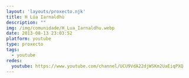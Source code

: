 ```yaml
---
layout: 'layouts/proxecto.njk'
title: H Lúa Iarnaldhù
description: ""
img: /img/comunidade/H_Lua_Iarnaldhu.webp
date: 2013-08-13 23:03:52
platform: youtube
type: proxecto
tags:
  - youtube
redes:
  youtube: https://www.youtube.com/channel/UCU9VdA22djWSKm2UaEiqPXQ
---
```

